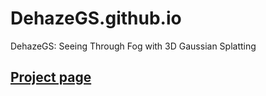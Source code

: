 # DehazeGS.github.io
DehazeGS: Seeing Through Fog with 3D Gaussian Splatting
<h2><a href="https://dehazegs.github.io/">Project page</a></h2>
